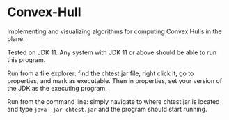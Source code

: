 # Convex-Hull

Implementing and visualizing algorithms for computing Convex Hulls in the plane.

Tested on JDK 11. Any system with JDK 11 or above should be able to run this program.

Run from a file explorer: find the chtest.jar file, <!-- Change chtest.jar to whatever the final name will be --> right click it, go to properties, and mark as executable. Then in properties, set your version of the JDK as the executing program.

Run from the command line: simply navigate to where chtest.jar is located and type ```java -jar chtest.jar``` and the program should start running.

<!-- 
A 2D implementation of the O(nlogn) Convex Hull algorithm using p5.js

To run place all files in a shared file and open index.html with your choice of web browser. 

Tested on Chrome and Firefox for Ubuntu and OSX. -->

